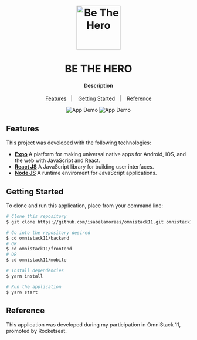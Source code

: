 <h1 align="center">
  <br>
    <img src="YOUR_LOGO_URL" alt="Be The Hero" width="120">
  <br>
  <br>
  BE THE HERO
</h1>

<h4 align="center">
  Description
</h4>

<p align="center">
  <a href="#features">Features</a>&nbsp;&nbsp;&nbsp;|&nbsp;&nbsp;&nbsp;
  <a href="#getting-started">Getting Started</a>&nbsp;&nbsp;&nbsp;|&nbsp;&nbsp;&nbsp;
  <a href="#reference">Reference</a>
</p>

<p align="center">
  <img alt="App Demo" src="YOUR_GIF_URL">
  <img alt="App Demo" src="YOUR_GIF_URL">
</p>

## Features

This project was developed with the following technologies:

-  **[Expo](https://expo.io/)** A platform for making universal native apps for Android, iOS, and the web with JavaScript and React.
-  **[React JS](https://reactjs.org/)** A JavaScript library for building user interfaces.
-  **[Node JS](https://nodejs.org/)** A runtime enviroment for JavaScript applications.

## Getting Started

To clone and run this application, place from your command line:

```bash
# Clone this repository
$ git clone https://github.com/isabelamoraes/omnistack11.git omnistack11

# Go into the repository desired
$ cd omnistack11/backend
# OR
$ cd omnistack11/frontend
# OR
$ cd omnistack11/mobile

# Install dependencies
$ yarn install

# Run the application
$ yarn start
```

## Reference

This application was developed during my participation in OmniStack 11, promoted by Rocketseat.
